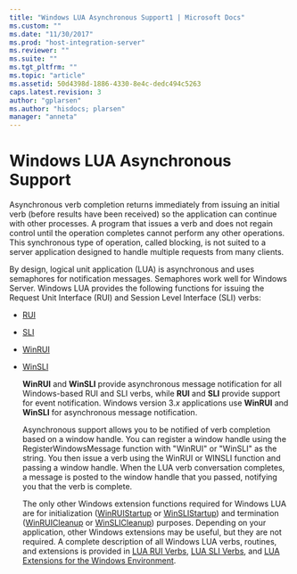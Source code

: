 ```yaml
---
title: "Windows LUA Asynchronous Support1 | Microsoft Docs"
ms.custom: ""
ms.date: "11/30/2017"
ms.prod: "host-integration-server"
ms.reviewer: ""
ms.suite: ""
ms.tgt_pltfrm: ""
ms.topic: "article"
ms.assetid: 50d4398d-1886-4330-8e4c-dedc494c5263
caps.latest.revision: 3
author: "gplarsen"
ms.author: "hisdocs; plarsen"
manager: "anneta"
---
```

# Windows LUA Asynchronous Support
Asynchronous verb completion returns immediately from issuing an initial verb (before results have been received) so the application can continue with other processes. A program that issues a verb and does not regain control until the operation completes cannot perform any other operations. This synchronous type of operation, called blocking, is not suited to a server application designed to handle multiple requests from many clients.  
  
 By design, logical unit application (LUA) is asynchronous and uses semaphores for notification messages. Semaphores work well for Windows Server. Windows LUA provides the following functions for issuing the Request Unit Interface (RUI) and Session Level Interface (SLI) verbs:  
  
- [RUI](./rui2.md)  
  
- [SLI](./sli2.md)  
  
- [WinRUI](./winrui1.md)  
  
- [WinSLI](./winsli1.md)  
  
  **WinRUI** and **WinSLI** provide asynchronous message notification for all Windows-based RUI and SLI verbs, while **RUI** and **SLI** provide support for event notification. Windows version 3.*x* applications use **WinRUI** and **WinSLI** for asynchronous message notification.  
  
  Asynchronous support allows you to be notified of verb completion based on a window handle. You can register a window handle using the RegisterWindowsMessage function with "WinRUI" or "WinSLI" as the string. You then issue a verb using the WinRUI or WINSLI function and passing a window handle. When the LUA verb conversation completes, a message is posted to the window handle that you passed, notifying you that the verb is complete.  
  
  The only other Windows extension functions required for Windows LUA are for initialization ([WinRUIStartup](./winruistartup1.md) or [WinSLIStartup](./winslistartup2.md)) and termination ([WinRUICleanup](./winruicleanup1.md) or [WinSLICleanup](./winslicleanup2.md)) purposes. Depending on your application, other Windows extensions may be useful, but they are not required. A complete description of all Windows LUA verbs, routines, and extensions is provided in [LUA RUI Verbs](./lua-rui-verbs2.md), [LUA SLI Verbs](./lua-sli-verbs2.md), and [LUA Extensions for the Windows Environment](./lua-extensions-for-the-windows-environment2.md).
